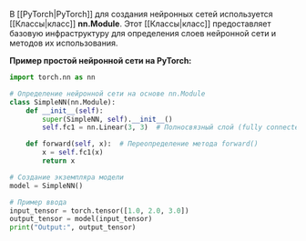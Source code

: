 В [[PyTorch|PyTorch]] для создания нейронных сетей используется [[Классы|класс]] **nn.Module**. Этот [[Классы|класс]] предоставляет базовую инфраструктуру для определения слоев нейронной сети и методов их использования.

**Пример простой нейронной сети на PyTorch:**

```Python
import torch.nn as nn

# Определение нейронной сети на основе nn.Module
class SimpleNN(nn.Module):
    def __init__(self):
        super(SimpleNN, self).__init__()
        self.fc1 = nn.Linear(3, 3)  # Полносвязный слой (fully connected layer)

    def forward(self, x):  # Переопределение метода forward()
        x = self.fc1(x)
        return x

# Создание экземпляра модели
model = SimpleNN()

# Пример ввода
input_tensor = torch.tensor([1.0, 2.0, 3.0])
output_tensor = model(input_tensor)
print("Output:", output_tensor)
```


